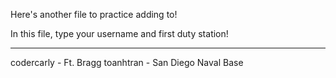 Here's another file to practice adding to!

In this file, type your username and first duty station!

---

codercarly - Ft. Bragg
toanhtran - San Diego Naval Base 
